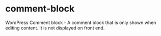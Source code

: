 # comment-block
WordPress Comment block - A comment block that is only shown when editing content. It is not displayed on front end.
